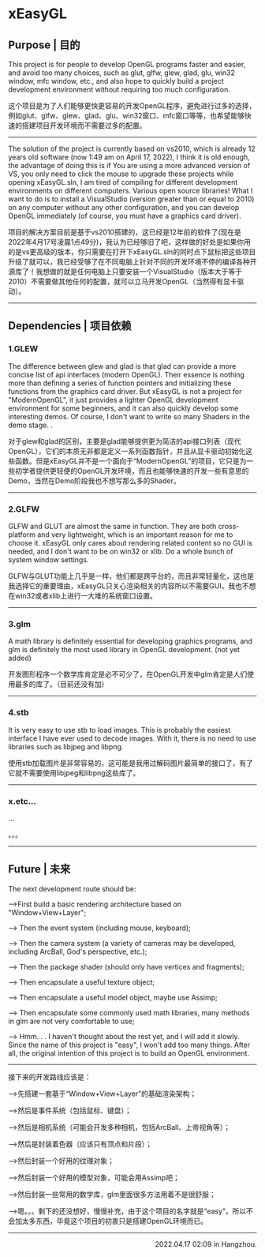 # xEasyGL

## Purpose | 目的

This project is for people to develop OpenGL programs faster and easier, and avoid too many choices, such as glut, glfw, glew, glad, glu, win32 window, mfc window, etc., and also hope to quickly build a project development environment without requiring too much configuration.

这个项目是为了人们能够更快更容易的开发OpenGL程序，避免进行过多的选择，例如glut、glfw、glew、glad、glu、win32窗口、mfc窗口等等，也希望能够快速的搭建项目开发环境而不需要过多的配置。

---
The solution of the project is currently based on vs2010, which is already 12 years old software (now 1:49 am on April 17, 2022), I think it is old enough, the advantage of doing this is if You are using a more advanced version of VS, you only need to click the mouse to upgrade these projects while opening xEasyGL.sln, I am tired of compiling for different development environments on different computers. Various open source libraries! What I want to do is to install a VisualStudio (version greater than or equal to 2010) on any computer without any other configuration, and you can develop OpenGL immediately (of course, you must have a graphics card driver).

项目的解决方案目前是基于vs2010搭建的，这已经是12年前的软件了(现在是2022年4月17号凌晨1点49分)，我认为已经够旧了吧，这样做的好处是如果你用的是vs更高级的版本，你只需要在打开下xEasyGL.sln的同时点下鼠标把这些项目升级了就可以，我已经受够了在不同电脑上针对不同的开发环境不停的编译各种开源库了！我想做的就是任何电脑上只要安装一个VisualStudio（版本大于等于2010）不需要做其他任何的配置，就可以立马开发OpenGL（当然得有显卡驱动）。

---
## Dependencies | 项目依赖

### 1.GLEW

The difference between glew and glad is that glad can provide a more concise list of api interfaces (modern OpenGL). Their essence is nothing more than defining a series of function pointers and initializing these functions from the graphics card driver. But xEasyGL is not a project for "ModernOpenGL", it just provides a lighter OpenGL development environment for some beginners, and it can also quickly develop some interesting demos. Of course, I don't want to write so many Shaders in the demo stage. .

对于glew和glad的区别，主要是glad能够提供更为简洁的api接口列表（现代OpenGL），它们的本质无非都是定义一系列函数指针，并且从显卡驱动初始化这些函数。但是xEasyGL并不是一个面向于“ModernOpenGL”的项目，它只是为一些初学者提供更轻便的OpenGL开发环境，而且也能够快速的开发一些有意思的Demo，当然在Demo阶段我也不想写那么多的Shader。

---
### 2.GLFW

GLFW and GLUT are almost the same in function. They are both cross-platform and very lightweight, which is an important reason for me to choose it. xEasyGL only cares about rendering related content so no GUI is needed, and I don't want to be on win32 or xlib. Do a whole bunch of system window settings.

GLFW与GLUT功能上几乎是一样，他们都是跨平台的，而且非常轻量化，这也是我选择它的重要理由，xEasyGL只关心渲染相关的内容所以不需要GUI，我也不想在win32或者xlib上进行一大堆的系统窗口设置。

---
### 3.glm

A math library is definitely essential for developing graphics programs, and glm is definitely the most used library in OpenGL development. (not yet added)

开发图形程序一个数学库肯定是必不可少了，在OpenGL开发中glm肯定是人们使用最多的库了。（目前还没有加）

---
### 4.stb

It is very easy to use stb to load images. This is probably the easiest interface I have ever used to decode images. With it, there is no need to use libraries such as libjpeg and libpng.

使用stb加载图片是非常容易的，这可能是我用过解码图片最简单的接口了，有了它就不需要使用libjpeg和libpng这些库了。

---
### x.etc...

...

。。。

---

## Future | 未来

The next development route should be:

-->First build a basic rendering architecture based on "Window+View+Layer";

--> Then the event system (including mouse, keyboard);

--> Then the camera system (a variety of cameras may be developed, including ArcBall, God's perspective, etc.);

--> Then the package shader (should only have vertices and fragments);

--> Then encapsulate a useful texture object;

--> Then encapsulate a useful model object, maybe use Assimp;

--> Then encapsulate some commonly used math libraries, many methods in glm are not very comfortable to use;

--> Hmm. . . I haven't thought about the rest yet, and I will add it slowly. Since the name of this project is "easy", I won't add too many things. After all, the original intention of this project is to build an OpenGL environment.

---
接下来的开发路线应该是：

-->先搭建一套基于“Window+View+Layer”的基础渲染架构；

-->然后是事件系统（包括鼠标、键盘）；

-->然后是相机系统（可能会开发多种相机，包括ArcBall、上帝视角等）；

-->然后是封装着色器（应该只有顶点和片段）；

-->然后封装一个好用的纹理对象；

-->然后封装一个好用的模型对象，可能会用Assimp吧；

-->然后封装一些常用的数学库，glm里面很多方法用着不是很舒服；

-->嗯。。。剩下的还没想好，慢慢补充，由于这个项目的名字就是“easy”，所以不会加太多东西，毕竟这个项目的初衷只是搭建OpenGL环境而已。

---

<p align="right">2022.04.17 02:09 in Hangzhou.</p>




